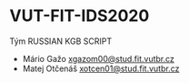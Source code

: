 # VUT-FIT-IDS2020
Tým RUSSIAN KGB SCRIPT <br/>
- Mário Gažo 	  xgazom00@stud.fit.vutbr.cz <br/>
- Matej Otčenáš  xotcen01@stud.fit.vutbr.cz <br/>

